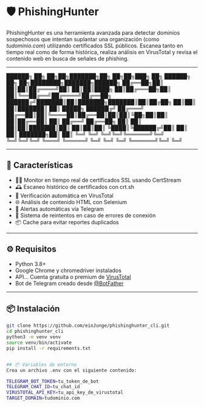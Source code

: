 # 🛡️ PhishingHunter

PhishingHunter es una herramienta avanzada para detectar dominios sospechosos que intentan suplantar una organización (como *tudominio.com*) utilizando certificados SSL públicos. Escanea tanto en tiempo real como de forma histórica, realiza análisis en VirusTotal y revisa el contenido web en busca de señales de phishing.

---
██████╗ ██╗  ██╗██╗███████╗██╗  ██╗██╗███╗   ██╗ ██████╗ ██╗  ██╗████████╗███████╗██████╗ 
██╔══██╗██║  ██║██║██╔════╝██║  ██║██║████╗  ██║██╔═══██╗██║  ██║╚══██╔══╝██╔════╝██╔══██╗
██████╔╝███████║██║███████╗███████║██║██╔██╗ ██║██║   ██║███████║   ██║   █████╗  ██████╔╝
██╔═══╝ ██╔══██║██║╚════██║██╔══██║██║██║╚██╗██║██║   ██║██╔══██║   ██║   ██╔══╝  ██╔══██╗
██║     ██║  ██║██║███████║██║  ██║██║██║ ╚████║╚██████╔╝██║  ██║   ██║   ███████╗██║  ██║
╚═╝     ╚═╝  ╚═╝╚═╝╚══════╝╚═╝  ╚═╝╚═╝╚═╝  ╚═══╝ ╚═════╝ ╚═╝  ╚═╝   ╚═╝   ╚══════╝╚═╝  ╚═╝

---

## 🚀 Características

- 🕵️‍♂️ Monitor en tiempo real de certificados SSL usando CertStream
- 🕰️ Escaneo histórico de certificados con crt.sh
- 🧠 Verificación automática en VirusTotal
- 🌐 Análisis de contenido HTML con Selenium
- 💬 Alertas automáticas vía Telegram
- 🔁 Sistema de reintentos en caso de errores de conexión
- 📦 Cache para evitar reportes duplicados

---

## ⚙️ Requisitos

- Python 3.8+
- Google Chrome y chromedriver instalados
- API... Cuenta gratuita o premium de [VirusTotal](https://virustotal.com)
- Bot de Telegram creado desde [@BotFather](https://t.me/botfather)

---

## 📦 Instalación

```bash
git clone https://github.com/einJunge/phishinghunter_cli.git
cd phishinghunter_cli
python3 -m venv venv
source venv/bin/activate
pip install -r requirements.txt


## 📦 Variables de entorno
Crea un archivo .env con el siguiente contenido:

TELEGRAM_BOT_TOKEN=tu_token_de_bot
TELEGRAM_CHAT_ID=tu_chat_id
VIRUSTOTAL_API_KEY=tu_api_key_de_virustotal
TARGET_DOMAIN=tudominio.com
